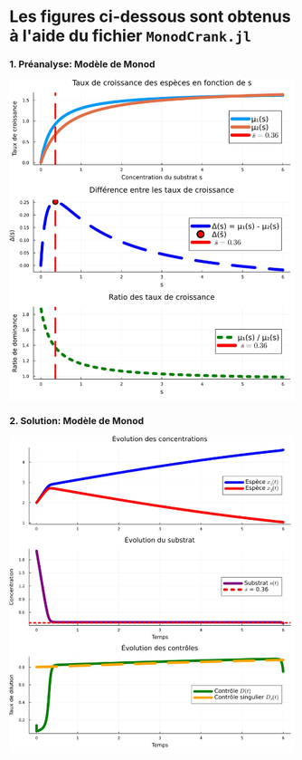 # Les figures ci-dessous sont obtenus à l'aide du fichier `MonodCrank.jl`
### 1. **Préanalyse: Modèle de Monod**
![Modèle de Monod](monod_static_analysis.jpg)

### 2. **Solution: Modèle de Monod**
![Modèle de Monod](monod_model_optimized.jpg)
